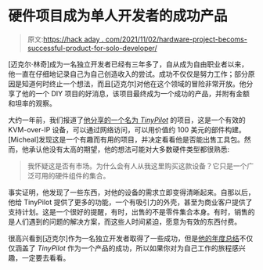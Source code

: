 # 硬件项目成为单人开发者的成功产品

> 原文:[https://hack aday . com/2021/11/02/hardware-project-becoms-successful-product-for-solo-developer/](https://hackaday.com/2021/11/02/hardware-project-becomes-successful-product-for-solo-developer/)

[迈克尔·林奇]成为一名独立开发者已经有三年多了，自从成为自由职业者以来，他一直在仔细地记录自己为自己创造收入的尝试。成功不仅仅是努力工作；部分原因是知道何时终止一个想法，而且[迈克尔]对他在这个领域的冒险非常开放。他分享了他的一个 DIY 项目的好消息，该项目最终成为一个成功的产品，并附有金额和坦率的观察。

大约一年前，我们报道了[他分享的一个名为 *TinyPilot*](https://hackaday.com/2020/07/24/tinypilot-provides-kvm-over-ip-with-low-cost-and-even-lower-latency/) 的项目，这是一个有效的 KVM-over-IP 设备，可以通过网络访问，可以用价值约 100 美元的部件构建。[Micheal]发现这是一个有趣而有用的项目，并决定看看他是否能出售工具包。然而，他承认他没有太高的期望，他的想法可能对大多数硬件类型都很熟悉:

> 我怀疑这是否有市场。为什么会有人从我这里购买这款设备？它只是一个广泛可用的硬件组件的集合。

事实证明，他发现了一些东西，对他的设备的需求立即变得清晰起来。自那以后，他给 TinyPilot 提供了更多的功能，一个有吸引力的外壳，甚至为商业客户提供了支持计划。这是一个很好的提醒，有时，出售的不是零件集合本身。有时，销售的是人们遇到的问题的解决方案，而这些人时间紧迫，愿意为有效的东西付费。

很高兴看到[迈克尔]作为一名独立开发者取得了一些成功，但是[他的年度总结](https://mtlynch.io/solo-developer-year-3/)不仅仅涵盖了 *TinyPilot* 作为一个产品的成功，所以如果你对为自己工作的旅程感兴趣，一定要去看看。
